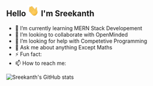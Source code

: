    ## Hello <img src="https://raw.githubusercontent.com/ABSphreak/ABSphreak/master/gifs/Hi.gif" width="30px" height="30px" /> I'm Sreekanth #


- 🌱 I’m currently learning MERN Stack Developement      
- 👯 I’m looking to collaborate with OpenMinded
- 🤔 I’m looking for help with Competetive Programming  
- 💬 Ask me about anything Except Maths
- ⚡ Fun fact: 
- 📫 How to reach me: 


![Sreekanth's GitHub stats](https://github-readme-stats.vercel.app/api?username=sreekanth138&show_icons=true&theme=radical)
